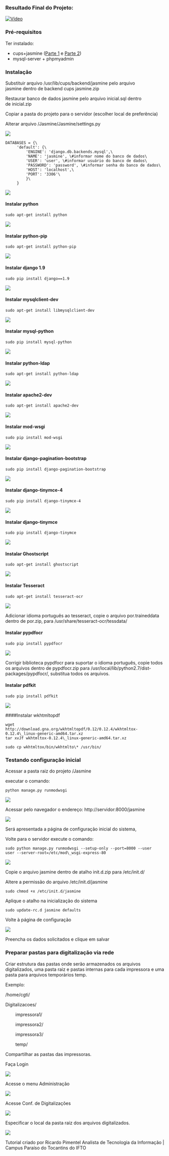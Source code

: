 ### Resultado Final do Projeto:
[![Vídeo](https://www.youtube.com/watch?v=S1jLF_Dtk18)](https://www.youtube.com/watch?v=S1jLF_Dtk18)



### Pré-requisitos

Ter instalado:

-   cups+jasmine ([Parte
    1](https://www.google.com/url?q=http://www.sempreupdate.com.br/2016/10/como-instalar-uma-impressora-em-distribuicoes-baseadas-no-ubuntu-ou-fedora-parte-1.html&sa=D&ust=1486399423267000&usg=AFQjCNHf-brtl0lOLW9o8nLGVicCRdMfMg) e
    [Parte
    2](https://www.google.com/url?q=http://www.sempreupdate.com.br/2016/11/gerando-relatorios-de-impressao-parte-2.html&sa=D&ust=1486399423268000&usg=AFQjCNFD3ISJP-B9D8aV_rYo-XOkGLPCig))
-   mysql-server + phpmyadmin


### Instalação

Substituir arquivo /usr/lib/cups/backend/jasmine pelo arquivo
jasmine dentro de backend cups jasmine.zip

Restaurar banco de dados jasmine pelo arquivo inicial.sql dentro
de inicial.zip

Copiar a pasta do projeto para o servidor (escolher local de
preferência)

Alterar arquivo /Jasmine/Jasmine/settings.py

![](images/image11.png)


```
DATABASES = {\
     'default': {\
         'ENGINE': 'django.db.backends.mysql',\
         'NAME': 'jasmine', \#informar nome do banco de dados\
         'USER': 'user', \#informar usuário do banco de dados\
         'PASSWORD': 'password', \#informar senha do banco de dados\
         'HOST': 'localhost',\
         'PORT': '3306'\
         }\
     }
```

![](images/image07.png)

#### Instalar python


```
sudo apt-get install python
```

![](images/image18.png)

#### Instalar python-pip


```
sudo apt-get install python-pip

```

![](images/image19.png)

#### Instalar django 1.9

```
sudo pip install django==1.9
```

![](images/image04.png)

#### Instalar mysqlclient-dev


```
sudo apt-get install libmysqlclient-dev

```

![](images/image09.png)

#### Instalar mysql-python

```
sudo pip install mysql-python
```

![](images/image14.png)

#### Instalar python-ldap


```
sudo apt-get install python-ldap
```

![](images/image17.png)

#### Instalar apache2-dev

```
sudo apt-get install apache2-dev
```

![](images/image13.png)

#### Instalar mod-wsgi

```
sudo pip install mod-wsgi
```

![](images/image16.png)

#### Instalar django-pagination-bootstrap

```
sudo pip install django-pagination-bootstrap
```
![](images/image02.png)

#### Instalar django-tinymce-4

```
sudo pip install django-tinymce-4
```

![](images/image22.png)

#### Instalar django-tinymce

```
sudo pip install django-tinymce
```
![](images/image08.png)


#### Instalar Ghostscript

```
sudo apt-get install ghostscript
```
![](images/image21.png)

#### Instalar Tesseract

```
sudo apt-get install tesseract-ocr
```
![](images/image03.png)

Adicionar idioma português ao tesseract, copie o arquivo por.traineddata
dentro de por.zip, para /usr/share/tesseract-ocr/tessdata/

#### Instalar pypdfocr

```
sudo pip install pypdfocr
```

![](images/image00.png)

Corrigir biblioteca pypdfocr para suportar o idioma português, copie
todos os arquivos dentro de pypdfocr.zip para
/usr/local/lib/python2.7/dist-packages/pypdfocr/, substitua todos os
arquivos.

#### Instalar pdfkit

```
sudo pip install pdfkit
```

![](images/image23.png)


####Instalar wkhtmltopdf

```
wget
http://download.gna.org/wkhtmltopdf/0.12/0.12.4/wkhtmltox-0.12.4\_linux-generic-amd64.tar.xz
tar xvJf wkhtmltox-0.12.4\_linux-generic-amd64.tar.xz

sudo cp wkhtmltox/bin/wkhtmlto\* /usr/bin/
```

### Testando configuração inicial

Acessar a pasta raiz do projeto /Jasmine

executar o comando:

```
python manage.py runmodwsgi
```

![](images/image15.png)

Acessar pelo navegador o endereço: http://servidor:8000/jasmine


![](images/image01.png)

Será apresentada a página de configuração inicial do sistema,

Volte para o servidor execute o comando:

```
sudo python manage.py runmodwsgi --setup-only --port=8000 --user
user --server-root=/etc/mod\_wsgi-express-80
```

![](images/image20.png)

Copie o arquivo jasmine dentro de atalho init.d.zip para /etc/init.d/

Altere a permissão do arquivo /etc/init.d/jasmine

```
sudo chmod +x /etc/init.d/jasmine
```

Aplique o atalho na inicialização do sistema

```
sudo update-rc.d jasmine defaults
```

Volte à página de configuração

![](images/image01.png)

Preencha os dados solicitados e clique em salvar


### Preparar pastas para digitalização via rede

Criar estrutura das pastas onde serão armazenados os arquivos
digitalizados, uma pasta raiz e pastas internas para cada impressora e
uma pasta para arquivos temporários temp.

Exemplo:

/home/cgti/

Digitalizacoes/

        impressora1/

        impressora2/

        impressora3/

        temp/

Compartilhar as pastas das impressoras.

Faça Login

![](images/image10.png)

Acesse o menu Administração

![](images/image05.png)

Acesse Conf. de Digitalizações

![](images/image12.png)

Especificar o local da pasta raiz dos arquivos digitalizados.

![](images/image06.png)

Tutorial criado por Ricardo Pimentel
Analista de Tecnologia da Informação | Campus Paraíso do Tocantins do IFTO
